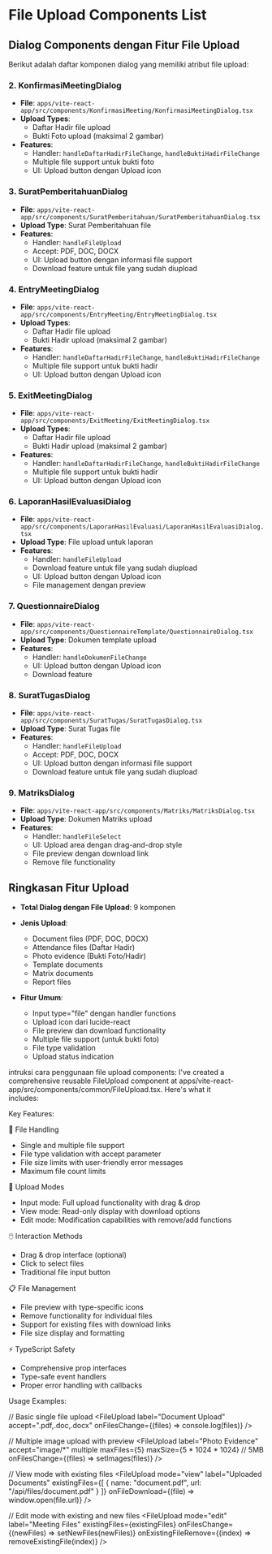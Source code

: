 # File Upload Components List

## Dialog Components dengan Fitur File Upload

Berikut adalah daftar komponen dialog yang memiliki atribut file upload:


### 2. **KonfirmasiMeetingDialog**
- **File**: `apps/vite-react-app/src/components/KonfirmasiMeeting/KonfirmasiMeetingDialog.tsx`
- **Upload Types**: 
  - Daftar Hadir file upload
  - Bukti Foto upload (maksimal 2 gambar)
- **Features**:
  - Handler: `handleDaftarHadirFileChange`, `handleBuktiHadirFileChange`
  - Multiple file support untuk bukti foto
  - UI: Upload button dengan Upload icon

### 3. **SuratPemberitahuanDialog**
- **File**: `apps/vite-react-app/src/components/SuratPemberitahuan/SuratPemberitahuanDialog.tsx`
- **Upload Type**: Surat Pemberitahuan file
- **Features**:
  - Handler: `handleFileUpload`
  - Accept: PDF, DOC, DOCX
  - UI: Upload button dengan informasi file support
  - Download feature untuk file yang sudah diupload

### 4. **EntryMeetingDialog**
- **File**: `apps/vite-react-app/src/components/EntryMeeting/EntryMeetingDialog.tsx`
- **Upload Types**:
  - Daftar Hadir file upload
  - Bukti Hadir upload (maksimal 2 gambar)
- **Features**:
  - Handler: `handleDaftarHadirFileChange`, `handleBuktiHadirFileChange`
  - Multiple file support untuk bukti hadir
  - UI: Upload button dengan Upload icon

### 5. **ExitMeetingDialog**
- **File**: `apps/vite-react-app/src/components/ExitMeeting/ExitMeetingDialog.tsx`
- **Upload Types**:
  - Daftar Hadir file upload
  - Bukti Hadir upload (maksimal 2 gambar)
- **Features**:
  - Handler: `handleDaftarHadirFileChange`, `handleBuktiHadirFileChange`
  - Multiple file support untuk bukti hadir
  - UI: Upload button dengan Upload icon

### 6. **LaporanHasilEvaluasiDialog**
- **File**: `apps/vite-react-app/src/components/LaporanHasilEvaluasi/LaporanHasilEvaluasiDialog.tsx`
- **Upload Type**: File upload untuk laporan
- **Features**:
  - Handler: `handleFileUpload`
  - Download feature untuk file yang sudah diupload
  - UI: Upload button dengan Upload icon
  - File management dengan preview

### 7. **QuestionnaireDialog**
- **File**: `apps/vite-react-app/src/components/QuestionnaireTemplate/QuestionnaireDialog.tsx`
- **Upload Type**: Dokumen template upload
- **Features**:
  - Handler: `handleDokumenFileChange`
  - UI: Upload button dengan Upload icon
  - Download feature

### 8. **SuratTugasDialog**
- **File**: `apps/vite-react-app/src/components/SuratTugas/SuratTugasDialog.tsx`
- **Upload Type**: Surat Tugas file
- **Features**:
  - Handler: `handleFileUpload`
  - Accept: PDF, DOC, DOCX
  - UI: Upload button dengan informasi file support
  - Download feature untuk file yang sudah diupload

### 9. **MatriksDialog**
- **File**: `apps/vite-react-app/src/components/Matriks/MatriksDialog.tsx`
- **Upload Type**: Dokumen Matriks upload
- **Features**:
  - Handler: `handleFileSelect`
  - UI: Upload area dengan drag-and-drop style
  - File preview dengan download link
  - Remove file functionality

## Ringkasan Fitur Upload

- **Total Dialog dengan File Upload**: 9 komponen
- **Jenis Upload**:
  - Document files (PDF, DOC, DOCX)
  - Attendance files (Daftar Hadir)
  - Photo evidence (Bukti Foto/Hadir)
  - Template documents
  - Matrix documents
  - Report files

- **Fitur Umum**:
  - Input type="file" dengan handler functions
  - Upload icon dari lucide-react
  - File preview dan download functionality
  - Multiple file support (untuk bukti foto)
  - File type validation
  - Upload status indication




intruksi cara penggunaan file upload components:
I've created a comprehensive reusable FileUpload component at apps/vite-react-app/src/components/common/FileUpload.tsx. Here's what it     
   includes:

  Key Features:

  📁 File Handling
  - Single and multiple file support
  - File type validation with accept parameter
  - File size limits with user-friendly error messages
  - Maximum file count limits

  🎨 Upload Modes
  - Input mode: Full upload functionality with drag & drop
  - View mode: Read-only display with download options
  - Edit mode: Modification capabilities with remove/add functions

  🖱️ Interaction Methods
  - Drag & drop interface (optional)
  - Click to select files
  - Traditional file input button

  📋 File Management
  - File preview with type-specific icons
  - Remove functionality for individual files
  - Support for existing files with download links
  - File size display and formatting

  ⚡ TypeScript Safety
  - Comprehensive prop interfaces
  - Type-safe event handlers
  - Proper error handling with callbacks

  Usage Examples:

  // Basic single file upload
  <FileUpload
    label="Document Upload"
    accept=".pdf,.doc,.docx"
    onFilesChange={(files) => console.log(files)}
  />

  // Multiple image upload with preview
  <FileUpload
    label="Photo Evidence"
    accept="image/*"
    multiple
    maxFiles={5}
    maxSize={5 * 1024 * 1024} // 5MB
    onFilesChange={(files) => setImages(files)}
  />

  // View mode with existing files
  <FileUpload
    mode="view"
    label="Uploaded Documents"
    existingFiles={[
      { name: "document.pdf", url: "/api/files/document.pdf" }
    ]}
    onFileDownload={(file) => window.open(file.url)}
  />

  // Edit mode with existing and new files
  <FileUpload
    mode="edit"
    label="Meeting Files"
    existingFiles={existingFiles}
    onFilesChange={(newFiles) => setNewFiles(newFiles)}
    onExistingFileRemove={(index) => removeExistingFile(index)}
  />
